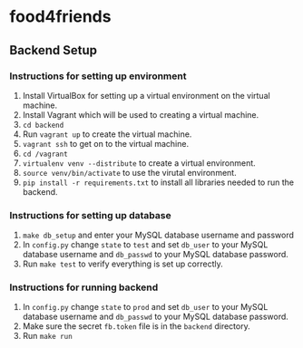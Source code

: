 # food4friends

## Backend Setup

### Instructions for setting up environment
1. Install VirtualBox for setting up a virtual environment on the virtual machine.
2. Install Vagrant which will be used to creating a virtual machine.
3. `cd backend`
4. Run `vagrant up` to create the virtual machine.
5. `vagrant ssh` to get on to the virtual machine.
6. `cd /vagrant`
7. `virtualenv venv --distribute` to create a virtual environment.
8. `source venv/bin/activate` to use the virutal environment.
9. `pip install -r requirements.txt` to install all libraries needed to run the backend.

### Instructions for setting up database
1. `make db_setup` and enter your MySQL database username and password
2. In `config.py` change `state` to `test` and set `db_user` to your MySQL database username and `db_passwd` to your MySQL database password.
3. Run `make test` to verify everything is set up correctly.

### Instructions for running backend
1. In `config.py` change `state` to `prod` and set `db_user` to your MySQL database username and `db_passwd` to your MySQL database password.
2. Make sure the secret `fb.token` file is in the `backend` directory.
3. Run `make run`
